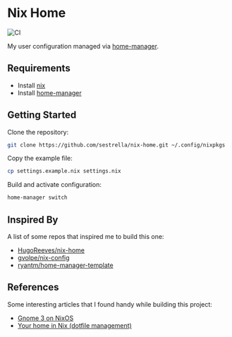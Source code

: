 # Nix Home

![CI](https://github.com/sestrella/nix-home/workflows/CI/badge.svg)

My user configuration managed via [home-manager][home-manager].

## Requirements

- Install [nix](https://nixos.org/guides/install-nix.html)
- Install [home-manager][home-manager]

## Getting Started

Clone the repository:

```sh
git clone https://github.com/sestrella/nix-home.git ~/.config/nixpkgs
```

Copy the example file:

```sh
cp settings.example.nix settings.nix
```

Build and activate configuration:

```sh
home-manager switch
```

## Inspired By

A list of some repos that inspired me to build this one:

- [HugoReeves/nix-home](https://github.com/HugoReeves/nix-home/)
- [gvolpe/nix-config](https://github.com/gvolpe/nix-config/)
- [ryantm/home-manager-template](https://github.com/ryantm/home-manager-template/)

## References

Some interesting articles that I found handy while building this project:

- [Gnome 3 on NixOS](https://gvolpe.com/blog/gnome3-on-nixos/)
- [Your home in Nix (dotfile management)](https://hugoreeves.com/posts/2019/nix-home/)

[home-manager]: https://github.com/nix-community/home-manager
